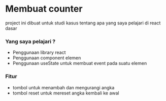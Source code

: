 # Membuat counter

project ini dibuat untuk studi kasus tentang apa yang saya pelajari di react dasar

### Yang saya pelajari ?

- Penggunaan library react
- Penggunaan component elemen
- Penggunaan useState untuk membuat event pada suatu elemen

### Fitur

- tombol untuk menambah dan mengurangi angka
- tombol reset untuk mereset angka kembali ke awal
